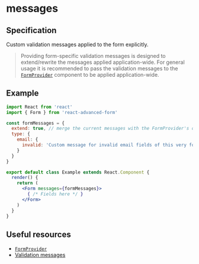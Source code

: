 # messages

## Specification

Custom validation messages applied to the form explicitly.

> Providing form-specific validation messages is designed to extend/rewrite the messages applied application-wide. For general usage it is recommended to pass the validation messages to the [`FormProvider`](../../formprovider.md) component to be applied application-wide.

## Example

```jsx
import React from 'react'
import { Form } from 'react-advanced-form'

const formMessages = {
  extend: true, // merge the current messages with the FormProvider's ones
  type: {
    email: {
      invalid: 'Custom message for invalid email fields of this very form'
    }
  }
}

export default class Example extends React.Component {
  render() {
    return (
      <Form messages={formMessages}>
        { /* Fields here */ }
      </Form>
    )
  }
}
```

## Useful resources

* [`FormProvider`](../../formprovider.md)
* [Validation messages](../../../validation/messages.md)


